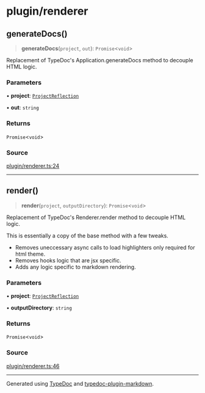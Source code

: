 # plugin/renderer

## generateDocs()

> **generateDocs**(`project`, `out`): `Promise`\<`void`\>

Replacement of TypeDoc's Application.generateDocs method to decouple HTML logic.

### Parameters

• **project**: [`ProjectReflection`](https://typedoc.org/api/classes/Models.ProjectReflection.html)

• **out**: `string`

### Returns

`Promise`\<`void`\>

### Source

[plugin/renderer.ts:24](https://github.com/tgreyuk/typedoc-plugin-markdown/blob/8b03c29e/packages/typedoc-plugin-markdown/src/plugin/renderer.ts#L24)

***

## render()

> **render**(`project`, `outputDirectory`): `Promise`\<`void`\>

Replacement of TypeDoc's Renderer.render method to decouple HTML logic.

This is essentially a copy of the base method with a few tweaks.

- Removes uneccessary async calls to load highlighters only required for html theme.
- Removes hooks logic that are jsx specific.
- Adds any logic specific to markdown rendering.

### Parameters

• **project**: [`ProjectReflection`](https://typedoc.org/api/classes/Models.ProjectReflection.html)

• **outputDirectory**: `string`

### Returns

`Promise`\<`void`\>

### Source

[plugin/renderer.ts:46](https://github.com/tgreyuk/typedoc-plugin-markdown/blob/8b03c29e/packages/typedoc-plugin-markdown/src/plugin/renderer.ts#L46)

***

Generated using [TypeDoc](https://typedoc.org) and [typedoc-plugin-markdown](https://typedoc-plugin-markdown.org).
